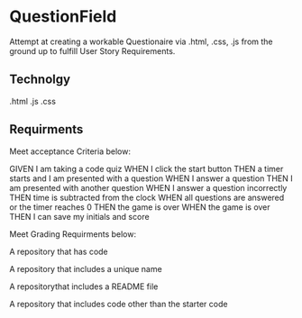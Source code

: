# QuestionField



Attempt at creating a workable Questionaire via .html, .css, .js from the ground up to fulfill User Story Requirements.



## Technolgy
.html
.js
.css




## Requirments 


Meet acceptance Criteria below:

GIVEN I am taking a code quiz
WHEN I click the start button
THEN a timer starts and I am presented with a question
WHEN I answer a question
THEN I am presented with another question
WHEN I answer a question incorrectly
THEN time is subtracted from the clock
WHEN all questions are answered or the timer reaches 0
THEN the game is over
WHEN the game is over
THEN I can save my initials and score



Meet Grading Requirments below:

A repository that has code

A repository that includes a unique name 

A repositorythat includes a README file 

A repository that  includes  code other than the starter code
